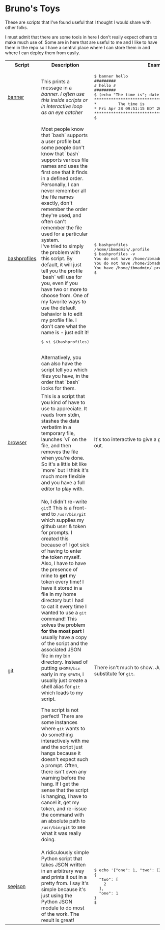 # Bruno's Toys

<p>These are scripts that I've found useful that I thought I would share with other folks.</p>
<p>I must admit that there are some tools in here I don't really expect others to make much use of.  Some are in here that are useful to me and I like to have them in the repo so I have a central place where I can store them in and where I can deploy them from easily.</p>

<table>
<tr><th>Script</th><th>Description</th><th>Example</th></tr>

<tr><td><a href="https://github.ibm.com/pfuntner/toys/blob/master/banner">banner</a></td><td>This prints a message in a <span style="font-style: italic">banner</spam>.  I often use this inside scripts or in interactive loop as an <span style="font-style: italic">eye catcher</span></td><td><pre>
$ banner hello
#########
# hello #
#########
$ (echo "The time is"; date) | banner --center -c '*'
********************************
*         The time is          *
* Fri Apr 28 09:51:15 EDT 2017 *
********************************
$
</pre></td></tr>

<tr><td><a href="https://github.ibm.com/pfuntner/toys/blob/master/bashprofiles">bashprofiles</a></td><td>Most people know that `bash` supports a user profile but some people don't know that `bash` supports various file names and uses the first one that it finds in a defined order.  Personally, I can never remember all the file names exactly, don't remember the order they're used, and often can't remember the file used for a particular system.
<br/>
I've tried to simply the problem with this script.  By default, it will just tell you the profile `bash` will use for you, even if you have two or more to choose from.  One of my favorite ways to use the default behavior is to edit my profile file.  I don't care what the name is - just edit it!
<pre>
$ vi $(bashprofiles)
</pre>
<br/>
Alternatively, you can also have the script tell you which files you have, in the order that `bash` looks for them.</td><td><pre>
$ bashprofiles
/home/ibmadmin/.profile
$ bashprofiles -v
You do not have /home/ibmadmin/.bash_profile
You do not have /home/ibmadmin/.bash_login
You have /home/ibmadmin/.profile
$</pre></td></tr>

<tr><td><a href="https://github.ibm.com/pfuntner/toys/blob/master/browser">browser</a></td><td>This is a script that you kind of have to use to appreciate.  It reads from stdin, stashes the data verbatim in a temporary file, launches `vi` on the file, and then removes the file when you're done.  So it's a little bit like `more` but I think it's much more flexible and you have a full editor to play with.</td><td>It's too interactive to give a good example.  Just try it out.</td></tr>

<tr><td><a href="https://github.ibm.com/pfuntner/toys/blob/master/git">git</a></td><td><p>No, I didn't re-write <tt>git</tt>!!  This is a front-end to <tt>/usr/bin/git</tt> which supplies my github user & token for prompts.  I created this because of I got sick of having to enter the token myself.  Also, I have to have the presence of mine to <b>get</b> my token every time!  I have it stored in a file in my home directory but I had to cat it every time I wanted to use a <tt>git</tt> command!  This solves the problem <b>for the most part</b>  I usually have a copy of the script and the associated JSON file in my bin directory.  Instead of putting <tt>$HOME/bin</tt> early in my <tt>$PATH</tt>, I usually just create a shell alias for <tt>git</tt> which leads to my script.</p>
<p>The script is not perfect!  There are some instances where <tt>git</tt> wants to do something interactively with me and the script just hangs because it doesn't expect such a prompt.  Often, there isn't even any warning before the hang.  If I get the sense that the script is hanging, I have to cancel it, get my token, and re-issue the command with an absolute path to <tt>/usr/bin/git</tt> to see what it was really doing.</td><td>There isn't much to show.  Just use the script as a substitute for <tt>git</tt>.</td></tr>
<tr><td><a href="https://github.ibm.com/pfuntner/toys/blob/master/seejson">seejson</a></td><td>A ridiculously simple Python script that takes JSON written in an arbitrary way and prints it out in a pretty from.  I say it's simple because it's just using the Python JSON module to do most of the work.  The result is great!</td><td>
<pre>
$ echo '{"one": 1, "two": [2] }' \| seejson
{
  "two": [
    2
  ],
  "one": 1
}
$
</pre>
</td></tr>
</table>
